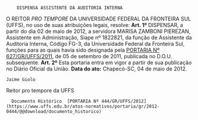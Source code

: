         DISPENSA ASSISTENTE DA AUDITORIA INTERNA  

 O REITOR *PRO TEMPORE*  DA UNIVERSIDADE FEDERAL DA FRONTEIRA SUL (UFFS), no uso de suas atribuições legais, resolve:   **Art. 1º**  DISPENSAR, a partir do dia 02 de maio de 2012, a servidora MARISA ZAMBONI PIEREZAN, Assistente em Administração, Siape nº 1822821, da função de Assistente da Auditoria Interna, Código FG-3, da Universidade Federal da Fronteira Sul, funções para as quais havia sido designada pela [PORTARIA Nº 627/GR/UFFS/2011](https://www.uffs.edu.br/atos-normativos/portaria/gr/2011-0627), de 05 de setembro de 2011, publicada no D.O.U. subsequente.   **Art. 2º**  Esta portaria entra em vigor a partir de sua publicação no Diário Oficial da União.        **Data do ato:** Chapecó-SC, 04 de maio de 2012.   
 

    Jaime Giolo    
 Reitor pro tempore da UFFS 

      Documento Histórico  [PORTARIA Nº 444/GR/UFFS/2012](https://www.uffs.edu.br/atos-normativos/portaria/gr/2012-0444/@@download/documento_historico)     
      